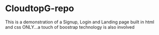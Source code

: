# CloudtopG-repo
This is a demonstration of a Signup, Login and Landing page built in html and css ONLY...a touch of boostrap technology is also involved
